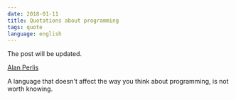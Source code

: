 ```yaml
---
date: 2018-01-11
title: Quotations about programming
tags: quote
language: english
---
```


The post will be updated.

[Alan Perlis](https://en.wikiquote.org/wiki/Alan_Perlis)

A language that doesn't affect the way you think about programming, is not worth knowing.
